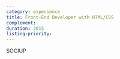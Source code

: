 ```yaml
---
category: experience
title: Front-End Developer with HTML/CSS
complement:
duration: 2015
listing-priority:
---
```


SOCIUP